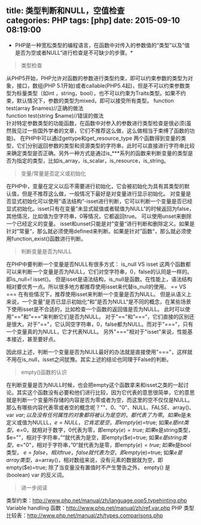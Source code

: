 title: 类型判断和NULL，空值检查			
categories: PHP
tags: [php]
date: 2015-09-10 08:19:00
---

* PHP是一种宽松类型的编程语言，在函数中对传入的参数值的“类型”以及”值是否为空或者NULL“进行检查是不可缺少的步骤。*

> 类型检查

从PHP5开始，PHP允许对函数的参数进行类型约束，即可以约束参数的类型为对象，接口，数组(PHP 5.1开始)或者callable(PHP5.4起)，但是不可以约束参数类型为标量类型（如int ，string，bool），也不可以约束为Traits类型。如果不约束，默认情况下，参数的类型为mixed，即可以接受所有类型。
function test(array $names)//正确的做法  
function test(string $name)//错误的做法  
针对特定参数类型的功能函数，在函数中对参入的参数进行类型检查是很必须(虽然我见过一些国外学者的文章，它们不推荐这么做，这么做相当于束缚了函数的功能)。
在PHP中可以通过gettype和get_resource_type 两个函数得到变量的类型，它们分别返回参数的类型和资源类型的字符串，此时可以直接进行字符串比较来确定类型是否正确。另外一种方式是通过is_***系列的函数来判断变量的类型是否为指定的类型，比如is_array，is_scalar，is_resource，is_string。

> 变量/常量是否定义或初始化

在PHP中，变量在定义以后不需要进行初始化，它会被初始化为具有其类型的默认值，但是不推荐这么做，一般情况下最好是对变量进行显示初始化。
对变量是否显式初始化可以使用”语法结构“-isset进行判断，它可以判断一个变量是否已经显式初始化。isset只有在变量”未显式赋值或者赋值为NULL“的时候返回为false，其他情况，比如值为空字符串，0等情况，它都返回true。
可以使用unset来删除一个已经定义的变量。
isset和unset只能是对”变量“进行判断和删除定义。如果是针对”常量“，那么就必须使用defined来判断。如果是针对”函数“，那么就必须使用function_exist()函数进行判断。

> 判断变量是否为NULL

在PHP中要判断一个变量是否NULL有很多方式：
is_null VS isset
这两个函数都可以来判断一个变量是否为NULL，它们对空字符串，0，false的认同是一样的。即is_null=! isset()。
但是isset是语法结构，is_null是函数。在性能上，语法结构相对要优秀一点。所以很多地方都推荐使用isset来代替is_null的使用。
== VS ===
在有些情况下，推荐使用isset来判断一个变量是否为NULL。
但是从语义上来说，一个变量”是否已显示初始化“和”是否为NULL“是不同的概念，在某些场景下使用isset是不合适的，比如检查一个函数的返回值是否为NULL。
此时可以使用"=="和”===“来判断它们是否为NULL。
对于"=="和”===“，它们直接的区别还是很大。对于"=="，它认同空字符串，0，false都为NULL。而对于"==="，只有一个变量真的为NULL，它才代表NULL。
另外"==="相对于"isset"来说，性能基本接近，甚至要好点。

因此综上述，判断一个变量是否为NULL最好的办法就是直接使用"==="，这样就不用在is_null，isset之间犹豫。其实上述的结论也同理于False的判断。

> empty()函数的认识

在判断变量是否为NULL时候，也会把empty这个函数拿来和isset之类的一起讨论。其实这个函数没有必要和他们进行比较，因为它代表的意思很简单，它的意思就是判断一个变量所存储的内容是否为零或者为空，而这里的空不仅仅是NULL。那么有哪些内容代表零或者空的概念呢？""、0、"0"、NULL、FALSE、array()、var $var; 以及没有任何属性的对象都将被认为是空的，都代表了为零。
如果$e是未定义或值为NULLL，$e=NULL，它肯定是空，即empty($e)=true;
如果$e是int类型，$e=0，就相对于数字，0代表为零，即empty($e)=true;
如果$e是string类型，$e=""，相对于字符串，”“就代表为是空，即empty($e)=true;
如果$e是string类型，$e="0"，相对于字符串，”0“就代表为是零，即empty($e)=true;
如果$e是bool类型， $e=false，相对true，false就代表为空，即empty($e)=true;
如果$e是array类型，$a=array()，相对数组来说，没有元素的数据就为空，即empty($e)=true;
除了当变量没有置值时不产生警告之外， empty() 是 (boolean) var 的反义词。

> 进一步阅读

类型约束：http://www.php.net/manual/zh/language.oop5.typehinting.php
Variable handling 函数：http://www.php.net/manual/zh/ref.var.php
PHP 类型比较表：http://www.php.net/manual/zh/types.comparisons.php

